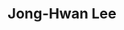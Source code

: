 ---
title: "Jong-Hwan Lee"
presenter_id: jong-hwan_lee
position: Visiting Scientist
start_date: 
end_date: 2020
email: 
phone: 
photo: assets/images/
status: former
layout: member 
---